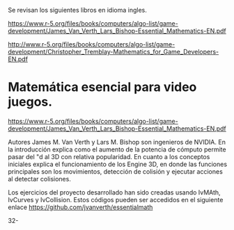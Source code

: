 Se revisan los siguientes libros en idioma ingles.

https://www.r-5.org/files/books/computers/algo-list/game-development/James_Van_Verth_Lars_Bishop-Essential_Mathematics-EN.pdf

http://www.r-5.org/files/books/computers/algo-list/game-development/Christopher_Tremblay-Mathematics_for_Game_Developers-EN.pdf

# Matemática esencial para video juegos.

https://www.r-5.org/files/books/computers/algo-list/game-development/James_Van_Verth_Lars_Bishop-Essential_Mathematics-EN.pdf

Autores James M. Van Verth y Lars M. Bishop son ingenieros de NVIDIA. En la introducción explica como el aumento de la potencia de cómputo permite pasar del "d al 3D con relativa popularidad. En cuanto a los conceptos iniciales explica el funcionamiento de los Engine 3D, en donde las funciones principales son los movimientos, detección de colisión y ejecutar acciones al detectar colisiones.

Los ejercicios del proyecto desarrollado han sido creadas usando IvMAth, IvCurves y IvCollision. Estos códigos pueden ser accedidos en el siguiente enlace https://github.com/jvanverth/essentialmath

32-
